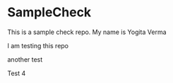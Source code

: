 # SampleCheck
This is a sample check repo.
My name is Yogita Verma
<p>I am testing this repo</p>
<p>another test</p>
<p>Test 4</p>
